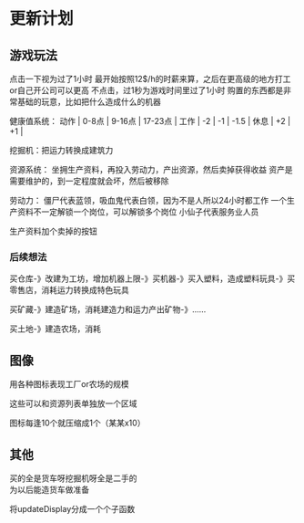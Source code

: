 
# 更新计划

## 游戏玩法

点击一下视为过了1小时
最开始按照12$/h的时薪来算，之后在更高级的地方打工or自己开公司可以更高
不点击，过1秒为游戏时间里过了1小时
购置的东西都是非常基础的玩意，比如把什么造成什么的机器

健康值系统：
动作 | 0-8点 | 9-16点 | 17-23点 |
工作 |  -2   |   -1   | -1.5   |
休息 |  +2   |       +1        |

挖掘机：把运力转换成建筑力

资源系统：
坐拥生产资料，再投入劳动力，产出资源，然后卖掉获得收益
资产是需要维护的，到一定程度就会坏，然后被移除

劳动力：
僵尸代表蓝领，吸血鬼代表白领，因为不是人所以24小时都工作
一个生产资料不一定解锁一个岗位，可以解锁多个岗位
小仙子代表服务业人员

生产资料加个卖掉的按钮

### 后续想法

买仓库-》改建为工坊，增加机器上限-》买机器-》买入塑料，造成塑料玩具-》买零售店，消耗运力转换成特色玩具

买矿藏-》建造矿场，消耗建造力和运力产出矿物-》……

买土地-》建造农场，消耗

## 图像

用各种图标表现工厂or农场的规模

这些可以和资源列表单独放一个区域

图标每逢10个就压缩成1个（某某x10）

## 其他

买的全是货车呀挖掘机呀全是二手的  
为以后能造货车做准备

将updateDisplay分成一个个子函数
